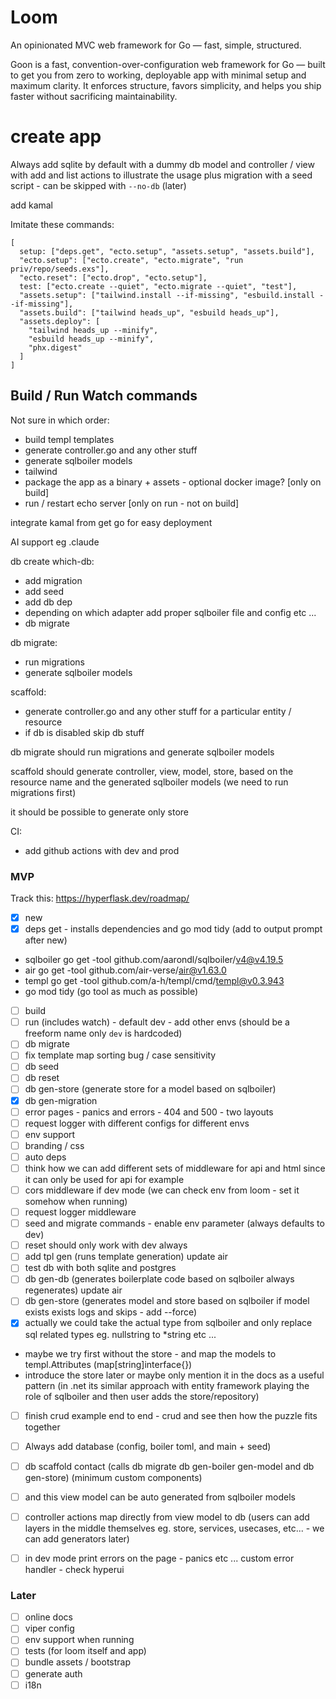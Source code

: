 # Loom

An opinionated MVC web framework for Go — fast, simple, structured.

Goon is a fast, convention-over-configuration web framework for Go — built to get you from zero to working, deployable app with minimal setup and maximum clarity. It enforces structure, favors simplicity, and helps you ship faster without sacrificing maintainability.

# create app

Always add sqlite by default with a dummy db model and controller / view with add and list actions to illustrate the usage plus migration with a seed script - can be skipped with `--no-db` (later)

add kamal

Imitate these commands:

    [
      setup: ["deps.get", "ecto.setup", "assets.setup", "assets.build"],
      "ecto.setup": ["ecto.create", "ecto.migrate", "run priv/repo/seeds.exs"],
      "ecto.reset": ["ecto.drop", "ecto.setup"],
      test: ["ecto.create --quiet", "ecto.migrate --quiet", "test"],
      "assets.setup": ["tailwind.install --if-missing", "esbuild.install --if-missing"],
      "assets.build": ["tailwind heads_up", "esbuild heads_up"],
      "assets.deploy": [
        "tailwind heads_up --minify",
        "esbuild heads_up --minify",
        "phx.digest"
      ]
    ]

## Build / Run Watch commands

Not sure in which order:

- build templ templates
- generate controller.go and any other stuff
- generate sqlboiler models
- tailwind
- package the app as a binary + assets - optional docker image? [only on build]
- run / restart echo server [only on run - not on build]

integrate kamal from get go for easy deployment

AI support eg .claude

db create which-db:
- add migration
- add seed
- add db dep
- depending on which adapter add proper sqlboiler file and config etc ...
- db migrate

db migrate:
- run migrations
- generate sqlboiler models

scaffold:
- generate controller.go and any other stuff for a particular entity / resource
- if db is disabled skip db stuff

db migrate should run migrations and generate sqlboiler models

scaffold should generate controller, view, model, store, based on the resource name and the
generated sqlboiler models (we need to run migrations first)

it should be possible to generate only store

CI:
- add github actions with dev and prod

### MVP

Track this:
https://hyperflask.dev/roadmap/

- [x] new
- [x] deps get - installs dependencies and go mod tidy (add to output prompt after new)
- sqlboiler go get -tool github.com/aarondl/sqlboiler/v4@v4.19.5
- air go get -tool github.com/air-verse/air@v1.63.0
- templ go get -tool github.com/a-h/templ/cmd/templ@v0.3.943
- go mod tidy (go tool as much as possible)
- [ ] build
- [ ] run (includes watch) - default dev - add other envs (should be a freeform name only `dev` is hardcoded)
- [ ] db migrate
- [ ] fix template map sorting bug / case sensitivity
- [ ] db seed
- [ ] db reset
- [ ] db gen-store (generate store for a model based on sqlboiler)
- [x] db gen-migration
- [ ] error pages - panics and errors - 404 and 500 - two layouts
- [ ] request logger with different configs for different envs
- [ ] env support
- [ ] branding / css
- [ ] auto deps
- [ ] think how we can add different sets of middleware for api and html since it can only be used for api for example
- [ ] cors middleware if dev mode (we can check env from loom - set it somehow when running)
- [ ] request logger middleware
- [ ] seed and migrate commands - enable env parameter (always defaults to dev)
- [ ] reset should only work with dev always
- [ ] add tpl gen (runs template generation) update air
- [ ] test db with both sqlite and postgres
- [ ] db gen-db (generates boilerplate code based on sqlboiler always regenerates) update air
- [ ] db gen-store (generates model and store based on sqlboiler if model exists exists logs and skips - add --force)
- [x] actually we could take the actual type from sqlboiler and only replace sql related types eg. nullstring to *string etc ...
- maybe we try first without the store - and map the models to templ.Attributes (map[string]interface{})
- introduce the store later or maybe only mention it in the docs as a useful pattern (in .net its similar approach with entity framework playing the role of sqlboiler and then user adds the store/repository)

- [ ] finish crud example end to end - crud and see then how the puzzle fits together
- [ ] Always add database (config, boiler toml, and main + seed)
- [ ] db scaffold contact (calls db migrate db gen-boiler gen-model and db gen-store) (minimum custom components)
- [ ] and this view model can be auto generated from sqlboiler models
- [ ] controller actions map directly from view model to db (users can add layers in the middle themselves eg. store, services, usecases, etc... - we can add generators later)

- [ ] in dev mode print errors on the page - panics etc ... custom error handler - check hyperui

### Later
- [ ] online docs
- [ ] viper config
- [ ] env support when running
- [ ] tests (for loom itself and app)
- [ ] bundle assets / bootstrap
- [ ] generate auth
- [ ] i18n
